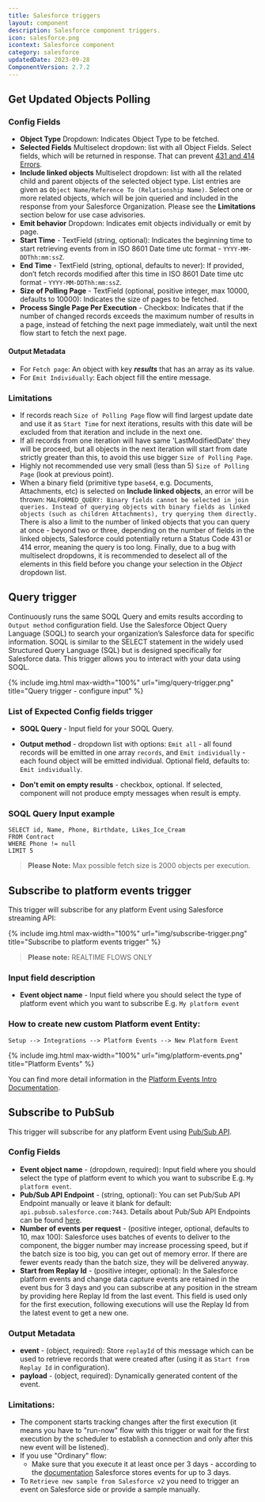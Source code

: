 ```yaml
---
title: Salesforce triggers
layout: component
description: Salesforce component triggers.
icon: salesforce.png
icontext: Salesforce component
category: salesforce
updatedDate: 2023-09-28
ComponentVersion: 2.7.2
---
```


## Get Updated Objects Polling

### Config Fields

 * **Object Type** Dropdown: Indicates Object Type to be fetched.
 * **Selected Fields** Multiselect dropdown: list with all Object Fields. Select fields, which will be returned in response. That can prevent [431 and 414 Errors](https://developer.salesforce.com/docs/atlas.en-us.salesforce_app_limits_cheatsheet.meta/salesforce_app_limits_cheatsheet/salesforce_app_limits_platform_api.htm).
 * **Include linked objects** Multiselect dropdown: list with all the related child and parent objects of the selected object type. List entries are given as `Object Name/Reference To (Relationship Name)`. Select one or more related objects, which will be join queried and included in the response from your Salesforce Organization. Please see the **Limitations** section below for use case advisories.
 * **Emit behavior** Dropdown: Indicates emit objects individually or emit by page.
 * **Start Time** - TextField (string, optional): Indicates the beginning time to start retrieving events from in ISO 8601 Date time utc format - `YYYY-MM-DDThh:mm:ssZ`.
 * **End Time** - TextField (string, optional, defaults to never): If provided, don’t fetch records modified after this time in ISO 8601 Date time utc format - `YYYY-MM-DDThh:mm:ssZ`.
 * **Size of Polling Page** - TextField (optional, positive integer, max 10000, defaults to 10000): Indicates the size of pages to be fetched.
 * **Process Single Page Per Execution** - Checkbox: Indicates that if the number of changed records exceeds the maximum number of results in a page, instead of fetching the next page immediately, wait until the next flow start to fetch the next page.

#### Output Metadata

- For `Fetch page`: An object with key ***results*** that has an array as its value.
- For `Emit Individually`:  Each object fill the entire message.

### Limitations

 * If records reach `Size of Polling Page` flow will find largest update date and use it as `Start Time` for next iterations, results with this date will be excluded from that iteration and include in the next one.
 * If all records from one iteration will have same 'LastModifiedDate' they will be proceed, but all objects in the next iteration will start from date strictly greater than this, to avoid this use bigger `Size of Polling Page`.
 * Highly not recommended use very small (less than 5) `Size of Polling Page` (look at previous point).
 * When a binary field (primitive type `base64`, e.g. Documents, Attachments, etc) is selected on **Include linked objects**, an error will be thrown: `MALFORMED_QUERY: Binary fields cannot be selected in join queries. Instead of querying objects with binary fields as linked objects (such as children Attachments), try querying them directly.` There is also a limit to the number of linked objects that you can query at once - beyond two or three, depending on the number of fields in the linked objects, Salesforce could potentially return a Status Code 431 or 414 error, meaning the query is too long. Finally, due to a bug with multiselect dropdowns, it is recommended to deselect all of the elements in this field before you change your selection in the *Object* dropdown list.

## Query trigger

Continuously runs the same SOQL Query and emits results according to `Output method` configuration field.
Use the Salesforce Object Query Language (SOQL) to search your organization’s Salesforce data for specific information.
SOQL is similar to the SELECT statement in the widely used Structured Query Language (SQL) but is designed specifically for Salesforce data.
This trigger allows you to interact with your data using SOQL.

{% include img.html max-width="100%" url="img/query-trigger.png" title="Query trigger - configure input" %}

### List of Expected Config fields trigger

* **SOQL Query** - Input field for your SOQL Query.

* **Output method** - dropdown list with options: `Emit all` - all found records will be emitted in one array `records`, and `Emit individually` - each found object will be emitted individual. Optional field, defaults to: `Emit individually`.

* **Don't emit on empty results** - checkbox, optional. If selected, component will not produce empty messages when result is empty.

### SOQL Query Input example

```
SELECT id, Name, Phone, Birthdate, Likes_Ice_Cream
FROM Contract
WHERE Phone != null
LIMIT 5
```

>**Please Note:** Max possible fetch size is 2000 objects per execution.

## Subscribe to platform events trigger

This trigger will subscribe for any platform Event using Salesforce streaming API:

{% include img.html max-width="100%" url="img/subscribe-trigger.png" title="Subscribe to platform events trigger" %}

>**Please note:** REALTIME FLOWS ONLY

### Input field description

* **Event object name** - Input field where you should select the type of platform event which you want to subscribe E.g. `My platform event`

### How to create new custom Platform event Entity:

`Setup --> Integrations --> Platform Events --> New Platform Event`

{% include img.html max-width="100%" url="img/platform-events.png" title="Platform Events" %}

You can find more detail information in the [Platform Events Intro Documentation](https://developer.salesforce.com/docs/atlas.en-us.platform_events.meta/platform_events/platform_events_intro.htm).

## Subscribe to PubSub

This trigger will subscribe for any platform Event using [Pub/Sub API](https://developer.salesforce.com/docs/platform/pub-sub-api/overview).

### Config Fields
* **Event object name** - (dropdown, required): Input field where you should select the type of platform event to which you want to subscribe E.g. `My platform event`.
* **Pub/Sub API Endpoint** - (string, optional): You can set Pub/Sub API Endpoint manually or leave it blank for default: `api.pubsub.salesforce.com:7443`. Details about Pub/Sub API Endpoints can be found [here](https://developer.salesforce.com/docs/platform/pub-sub-api/guide/pub-sub-endpoints.html).
* **Number of events per request** - (positive integer, optional, defaults to 10, max 100): Salesforce uses batches of events to deliver to the component, the bigger number may increase processing speed, but if the batch size is too big, you can get out of memory error. If there are fewer events ready than the batch size, they will be delivered anyway.
* **Start from Replay Id** - (positive integer, optional): In the Salesforce platform events and change data capture events are retained in the event bus for 3 days and you can subscribe at any position in the stream by providing here Replay Id from the last event. This field is used only for the first execution, following executions will use the Replay Id from the latest event to get a new one.

### Output Metadata
* **event** - (object, required): Store `replayId` of this message which can be used to retrieve records that were created after (using it as `Start from Replay Id` in configuration).
* **payload** - (object, required): Dynamically generated content of the event.

### Limitations:
* The component starts tracking changes after the first execution (it means you have to "run-now" flow with this trigger or wait for the first execution by the scheduler to establish a connection and only after this new event will be listened).
* If you use "Ordinary" flow:
    * Make sure that you execute it at least once per 3 days - according to the [documentation](https://developer.salesforce.com/docs/platform/pub-sub-api/references/methods/subscribe-rpc.html#replaying-an-event-stream) Salesforce stores events for up to 3 days.
* To `Retrieve new sample from Salesforce v2` you need to trigger an event on Salesforce side or provide a sample manually.
